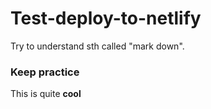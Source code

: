# Test-deploy-to-netlify
Try to understand sth called "mark down".
### Keep practice
This is quite **cool** 
